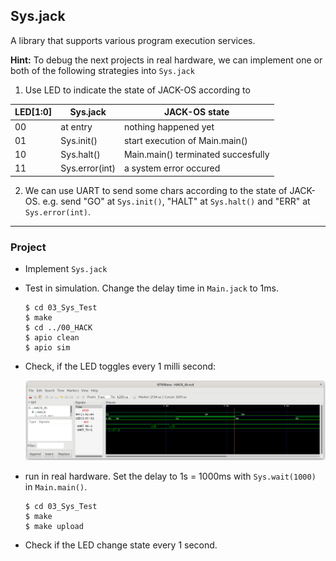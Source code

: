 ## Sys.jack

A library that supports various program execution services.

**Hint:** To debug the next projects in real hardware, we can implement one or both of the following strategies into `Sys.jack`

1. Use LED to indicate the state of JACK-OS according to

| LED[1:0] | Sys.jack       | JACK-OS state                      |
| -------- | -------------- | ---------------------------------- |
| 00       | at entry       | nothing happened yet               |
| 01       | Sys.init()     | start execution of Main.main()     |
| 10       | Sys.halt()     | Main.main() terminated succesfully |
| 11       | Sys.error(int) | a system error occured             |

2. We can use UART to send some chars according to the state of JACK-OS. e.g. send "GO" at `Sys.init()`, "HALT" at `Sys.halt()` and "ERR" at `Sys.error(int)`.

***

### Project

* Implement `Sys.jack`

* Test in simulation. Change the delay time in `Main.jack` to 1ms.
  
  ```
  $ cd 03_Sys_Test
  $ make
  $ cd ../00_HACK
  $ apio clean
  $ apio sim
  ```

* Check, if the LED toggles every 1 milli second:
  
  ![](sys.png)

* run in real hardware. Set the delay to 1s = 1000ms with `Sys.wait(1000)` in `Main.main()`.
  
  ```
  $ cd 03_Sys_Test
  $ make
  $ make upload
  ```

* Check if the LED change state every 1 second.